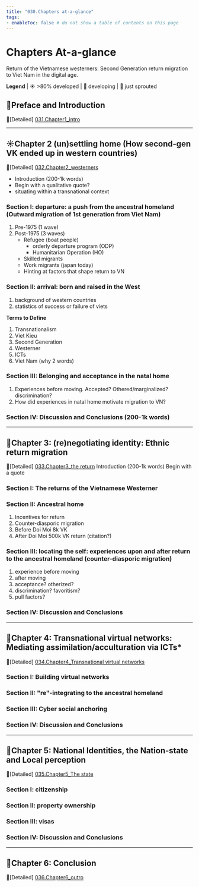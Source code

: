 ```yaml
---
title: "030.Chapters at-a-glance"
tags: 
- enableToc: false # do not show a table of contents on this page
---
```


#  Chapters At-a-glance

Return of the Vietnamese westerners: Second Generation return migration to Viet Nam in the digital age.

**Legend**
 | ☀️ >80% developed | 🌊  developing | 🌱  just sprouted

## 🌊Preface and Introduction
🧠[Detailed] [031.Chapter1_intro](000.Chapters/031.Chapter1_intro.md)

---

## ☀️Chapter 2 (un)settling home (How second-gen VK ended up in western countries) 
🧠[Detailed] [032.Chapter2_westerners](000.Chapters/032.Chapter2_westerners.md)
- Introduction (200-1k words) 
- Begin with a qualitative quote? 
- situating within a transnational context 

### Section I: departure: a push from the ancestral homeland (Outward migration of 1st generation from Viet Nam)
1. Pre-1975 (1 wave)
2. Post-1975 (3 waves)
	* Refugee (boat people)
		* orderly departure program (ODP)
		* Humanitarian Operation (HO)
	* Skilled migrants
	* Work migrants (japan today)
	* Hinting at factors that shape return to VN

### Section II: arrival: born and raised in the West
1. background of western countries
2. statistics of success or failure of viets

**Terms to Define**
1. Transnationalism
2. Viet Kieu
3. Second Generation
4. Westerner
5. ICTs
6. Viet Nam (why 2 words)

### Section III: Belonging and acceptance in the natal home
1. Experiences before moving. Accepted? Othered/marginalized? discrimination? 
2. How did experiences in natal home motivate migration to VN?

### Section IV: Discussion and Conclusions (200-1k words)

---

## 🌱Chapter 3: (re)negotiating identity: Ethnic return migration
🧠[Detailed] [033.Chapter3_the return](000.Chapters/033.Chapter3_the%20return.md)
Introduction (200-1k words) 
Begin with a quote 

### Section I: The returns of the Vietnamese Westerner

### Section II: Ancestral home
1. Incentives for return
2. Counter-diasporic migration
3. Before Doi Moi 8k VK
4. After Doi Moi 500k VK return (citation?)

### Section III: locating the self: experiences upon and after return to the ancestral homeland (counter-diasporic migration)
1. experience before moving 
2. after moving
3. acceptance? otherized?
4. discrimination? favoritism?
4. pull factors? 

### Section IV: Discussion and Conclusions

---

## 🌱Chapter 4: Transnational virtual networks: Mediating assimilation/acculturation via ICTs*
🧠[Detailed] [034.Chapter4_Transnational virtual networks](000.Chapters/034.Chapter4_Transnational%20virtual%20networks.md)
### Section I: Building virtual networks
### Section II: "re"-integrating to the ancestral homeland
### Section III: Cyber social anchoring 
### Section IV: Discussion and Conclusions
 
---

## 🌱Chapter 5: National Identities, the Nation-state and Local perception
🧠[Detailed] [035.Chapter5_The state](000.Chapters/035.Chapter5_The%20state.md)
### Section I: citizenship
### Section II: property ownership
### Section III: visas
### Section IV: Discussion and Conclusions

---

## 🌱Chapter 6: Conclusion
🧠[Detailed] [036.Chapter6_outro](000.Chapters/036.Chapter6_outro.md)


